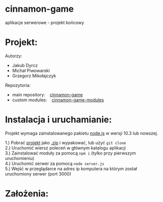 # cinnamon-game
aplikacje serwerowe - projekt końcowy
<br>
# Projekt:
Autorzy:
- Jakub Dyrcz
- Michał Piwowarski
- Grzegorz Mikołajczyk

Repozytoria:
- main repository:    [cinnamon-game](https://github.com/ignis05/cinnamon-game)
- custom modules:    [cinnamon-game-modules](https://github.com/ignis05/cinnamon-game-modules)

# Instalacja i uruchamianie:
Projekt wymaga zainstalowanego pakietu [node.js](https://nodejs.org/en/) w wersji 10.3 lub nowszej.

1.) Pobrać [projekt](https://github.com/ignis05/cinnamon-game) jako [.zip](https://github.com/ignis05/cinnamon-game/archive/master.zip) i wypakować, lub użyć `git clone`<br>
2.) Uruchomić wiersz poleceń w głównym katalogu aplikacji<br>
3.) Zainstalować moduły za pomocą `npm i` (tylko przy pierwszym uruchomieniu)<br>
4.) Uruchomić serwer za pomocą `node server.js`<br>
5.) Wejść w przeglądarce na adres ip komputera na którym został uruchomiony serwer (port 3000)<br>
# Założenia:





